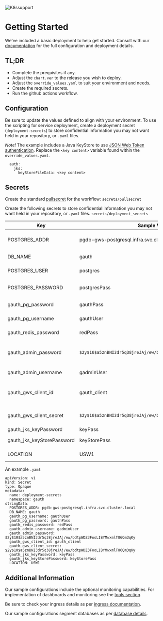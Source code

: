 ![K8ssupport](https://badgen.net/badge/supported%20K8s%20release/1.22/cyan)
# Getting Started
We've included a basic deployment to help get started.
Consult with our [documentation](https://all.docs.genesys.com/AUTH/Current/AuthPEGuide/Overview) for the full configuration and deployment details.

## TL;DR
- Complete the prequisites if any.
- Adjust the `chart.ver` to the release you wish to deploy.
- Adjust the `override_values.yaml` to suit your environment and needs.
- Create the required secrets.
- Run the github actions workflow.

## Configuration

Be sure to update the values defined to align with your environment.
To use the scripting for service deployment, create a deployment secret (`deployment-secrets`) to store confidential information you may not want held in your repository, or `.yaml` files. 

*Note!* The example includes a Java KeyStore to use [JSON Web Token authentication](https://all.docs.genesys.com/AUTH/Current/AuthPEGuide/Configure). Replace the `<key content>` variable found within the `override_values.yaml`.

```
  auth:
    jks:
      keyStoreFileData: <key content>	
```

## Secrets 
Create the standard [pullsecret](../#-considerations) for the workflow: 
`secrets/pullsecret`

Create the following secrets to store confidential information you may not want held in your repository, or `.yaml` files. 
`secrets/deployment_secrets`

|Key|Sample Value|Description
|-|-|-
POSTGRES_ADDR|pgdb-gws-postgresql.infra.svc.cluster.local| Postgres address for GWS/GAUTH
DB_NAME|gauth| GAUTH DB name
POSTGRES_USER|postgres| Postgres admin account 
POSTGRES_PASSWORD|postgresPass| Postgres admin password 
gauth_pg_password|gauthPass| GAUTH DB password
gauth_pg_username|gauthUser| GAUTH DB user
gauth_redis_password|redPass|Redis password
gauth_admin_password|`$2y$10$a5znBNI3dr5q38jreJAj/ew/bdtpWDZ3FooLIBYMwxmlTU6Qm3qKy`| GAUTH admin password **bcrypt encoded**
gauth_admin_username|gadminUser| GAUTH admin user
gauth_gws_client_id|gauth_client| Client ID for communicating with GAUTH service
gauth_gws_client_secret|`$2y$10$a5znBNI3dr5q38jreJAj/ew/bdtpWDZ3FooLIBYMwxmlTU6Qm3qKy`| Client ID secret **bcrypt encoded**
gauth_jks_keyPassword|keyPass| key password
gauth_jks_keyStorePassword|keyStorePass| keystore password
LOCATION|USW1|Location setting

An example `.yaml`
```
apiVersion: v1
kind: Secret
type: Opaque
metadata:
  name: deployment-secrets
  namespace: gauth
stringData:
  POSTGRES_ADDR: pgdb-gws-postgresql.infra.svc.cluster.local
  DB_NAME: gauth
  gauth_pg_username: gauthUser
  gauth_pg_password: gauthPass
  gauth_redis_password: redPass
  gauth_admin_username: gadminUser
  gauth_admin_password: $2y$10$a5znBNI3dr5q38jreJAj/ew/bdtpWDZ3FooLIBYMwxmlTU6Qm3qKy
  gauth_gws_client_id: gauth_client
  gauth_gws_client_secret: $2y$10$a5znBNI3dr5q38jreJAj/ew/bdtpWDZ3FooLIBYMwxmlTU6Qm3qKy
  gauth_jks_keyPassword: keyPass 
  gauth_jks_keyStorePassword: keyStorePass
  LOCATION: USW1
```
## Additional Information

Our sample configurations include the optional monitoring capabilities. For implementation of dashboards and monitoring see the [tools section](/tools).

Be sure to check your ingress details as per [ingress documentation](/doc/ingress.md).

Our sample configurations segment databases as per [database details](/doc/DATABASE.md).
